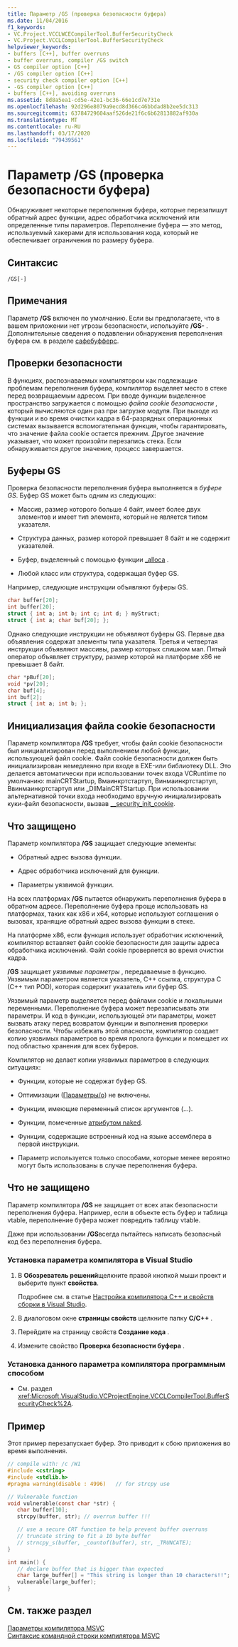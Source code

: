 ```yaml
---
title: Параметр /GS (проверка безопасности буфера)
ms.date: 11/04/2016
f1_keywords:
- VC.Project.VCCLWCECompilerTool.BufferSecurityCheck
- VC.Project.VCCLCompilerTool.BufferSecurityCheck
helpviewer_keywords:
- buffers [C++], buffer overruns
- buffer overruns, compiler /GS switch
- GS compiler option [C++]
- /GS compiler option [C++]
- security check compiler option [C++]
- -GS compiler option [C++]
- buffers [C++], avoiding overruns
ms.assetid: 8d8a5ea1-cd5e-42e1-bc36-66e1cd7e731e
ms.openlocfilehash: 92d296e8079a9ecd8d366c46bbdad8b2ee5dc313
ms.sourcegitcommit: 63784729604aaf526de21f6c6b62813882af930a
ms.translationtype: MT
ms.contentlocale: ru-RU
ms.lasthandoff: 03/17/2020
ms.locfileid: "79439561"
---
```

# <a name="gs-buffer-security-check"></a>Параметр /GS (проверка безопасности буфера)

Обнаруживает некоторые переполнения буфера, которые перезапишут обратный адрес функции, адрес обработчика исключений или определенные типы параметров. Переполнение буфера — это метод, используемый хакерами для использования кода, который не обеспечивает ограничения по размеру буфера.

## <a name="syntax"></a>Синтаксис

```
/GS[-]
```

## <a name="remarks"></a>Примечания

Параметр **/GS** включен по умолчанию. Если вы предполагаете, что в вашем приложении нет угрозы безопасности, используйте **/GS-** . Дополнительные сведения о подавлении обнаружения переполнения буфера см. в разделе [сафебуфферс](../../cpp/safebuffers.md).

## <a name="security-checks"></a>Проверки безопасности

В функциях, распознаваемых компилятором как подлежащие проблемам переполнения буфера, компилятор выделяет место в стеке перед возвращаемым адресом. При вводе функции выделенное пространство загружается с помощью *файла cookie безопасности* , который вычисляются один раз при загрузке модуля. При выходе из функции и во время очистки кадра в 64-разрядных операционных системах вызывается вспомогательная функция, чтобы гарантировать, что значение файла cookie остается прежним. Другое значение указывает, что может произойти перезапись стека. Если обнаруживается другое значение, процесс завершается.

## <a name="gs-buffers"></a>Буферы GS

Проверка безопасности переполнения буфера выполняется в *буфере GS*. Буфер GS может быть одним из следующих:

- Массив, размер которого больше 4 байт, имеет более двух элементов и имеет тип элемента, который не является типом указателя.

- Структура данных, размер которой превышает 8 байт и не содержит указателей.

- Буфер, выделенный с помощью функции [_alloca](../../c-runtime-library/reference/alloca.md) .

- Любой класс или структура, содержащая буфер GS.

Например, следующие инструкции объявляют буферы GS.

```cpp
char buffer[20];
int buffer[20];
struct { int a; int b; int c; int d; } myStruct;
struct { int a; char buf[20]; };
```

Однако следующие инструкции не объявляют буферы GS. Первые два объявления содержат элементы типа указателя. Третья и четвертая инструкции объявляют массивы, размер которых слишком мал. Пятый оператор объявляет структуру, размер которой на платформе x86 не превышает 8 байт.

```cpp
char *pBuf[20];
void *pv[20];
char buf[4];
int buf[2];
struct { int a; int b; };
```

## <a name="initialize-the-security-cookie"></a>Инициализация файла cookie безопасности

Параметр компилятора **/GS** требует, чтобы файл cookie безопасности был инициализирован перед выполнением любой функции, использующей файл cookie. Файл cookie безопасности должен быть инициализирован немедленно при входе в EXE-или библиотеку DLL. Это делается автоматически при использовании точек входа VCRuntime по умолчанию: mainCRTStartup, Вмаинкртстартуп, Винмаинкртстартуп, Ввинмаинкртстартуп или _DllMainCRTStartup. При использовании альтернативной точки входа необходимо вручную инициализировать куки-файл безопасности, вызвав [__security_init_cookie](../../c-runtime-library/reference/security-init-cookie.md).

## <a name="what-is-protected"></a>Что защищено

Параметр компилятора **/GS** защищает следующие элементы:

- Обратный адрес вызова функции.

- Адрес обработчика исключений для функции.

- Параметры уязвимой функции.

На всех платформах **/GS** пытается обнаружить переполнения буфера в обратном адресе. Переполнение буфера проще использовать на платформах, таких как x86 и x64, которые используют соглашения о вызовах, хранящие обратный адрес вызова функции в стеке.

На платформе x86, если функция использует обработчик исключений, компилятор вставляет файл cookie безопасности для защиты адреса обработчика исключений. Файл cookie проверяется во время очистки кадра.

**/GS** защищает *уязвимые параметры* , передаваемые в функцию. Уязвимым параметром является указатель, C++ ссылка, структура C (C++ тип POD), которая содержит указатель или буфер GS.

Уязвимый параметр выделяется перед файлами cookie и локальными переменными. Переполнение буфера может перезаписывать эти параметры. И код в функции, использующей эти параметры, может вызвать атаку перед возвратом функции и выполнения проверки безопасности. Чтобы избежать этой опасности, компилятор создает копию уязвимых параметров во время пролога функции и помещает их под областью хранения для всех буферов.

Компилятор не делает копии уязвимых параметров в следующих ситуациях:

- Функции, которые не содержат буфер GS.

- Оптимизации ([Параметры/o](o-options-optimize-code.md)) не включены.

- Функции, имеющие переменный список аргументов (...).

- Функции, помеченные [атрибутом naked](../../cpp/naked-cpp.md).

- Функции, содержащие встроенный код на языке ассемблера в первой инструкции.

- Параметр используется только способами, которые менее вероятно могут быть использованы в случае переполнения буфера.

## <a name="what-is-not-protected"></a>Что не защищено

Параметр компилятора **/GS** не защищает от всех атак безопасности переполнения буфера. Например, если в объекте есть буфер и таблица vtable, переполнение буфера может повредить таблицу vtable.

Даже при использовании **/GS**всегда пытайтесь написать безопасный код без переполнения буфера.

### <a name="to-set-this-compiler-option-in-visual-studio"></a>Установка параметра компилятора в Visual Studio

1. В **Обозреватель решений**щелкните правой кнопкой мыши проект и выберите пункт **свойства**.

   Подробнее см. в статье [Настройка компилятора C++ и свойств сборки в Visual Studio](../working-with-project-properties.md).

1. В диалоговом окне **страницы свойств** щелкните папку **C/C++**  .

1. Перейдите на страницу свойств **Создание кода** .

1. Измените свойство **Проверка безопасности буфера** .

### <a name="to-set-this-compiler-option-programmatically"></a>Установка данного параметра компилятора программным способом

- См. раздел <xref:Microsoft.VisualStudio.VCProjectEngine.VCCLCompilerTool.BufferSecurityCheck%2A>.

## <a name="example"></a>Пример

Этот пример перезапускает буфер. Это приводит к сбою приложения во время выполнения.

```C
// compile with: /c /W1
#include <cstring>
#include <stdlib.h>
#pragma warning(disable : 4996)   // for strcpy use

// Vulnerable function
void vulnerable(const char *str) {
   char buffer[10];
   strcpy(buffer, str); // overrun buffer !!!

   // use a secure CRT function to help prevent buffer overruns
   // truncate string to fit a 10 byte buffer
   // strncpy_s(buffer, _countof(buffer), str, _TRUNCATE);
}

int main() {
   // declare buffer that is bigger than expected
   char large_buffer[] = "This string is longer than 10 characters!!";
   vulnerable(large_buffer);
}
```

## <a name="see-also"></a>См. также раздел

[Параметры компилятора MSVC](compiler-options.md)<br/>
[Синтаксис командной строки компилятора MSVC](compiler-command-line-syntax.md)
